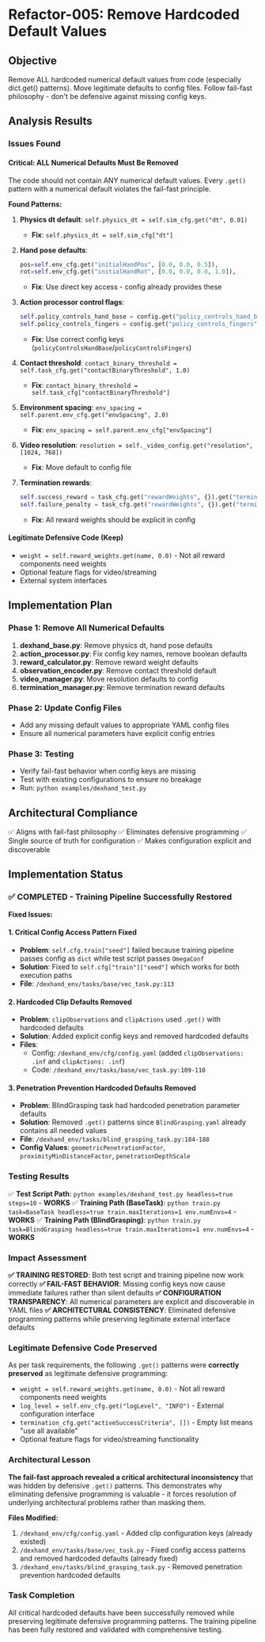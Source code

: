 # Refactor-005: Remove Hardcoded Default Values

## Objective
Remove ALL hardcoded numerical default values from code (especially dict.get() patterns). Move legitimate defaults to config files. Follow fail-fast philosophy - don't be defensive against missing config keys.

## Analysis Results

### Issues Found

#### **Critical: ALL Numerical Defaults Must Be Removed**
The code should not contain ANY numerical default values. Every `.get()` pattern with a numerical default violates the fail-fast principle.

**Found Patterns:**

1. **Physics dt default**: `self.physics_dt = self.sim_cfg.get("dt", 0.01)`
   - **Fix**: `self.physics_dt = self.sim_cfg["dt"]`

2. **Hand pose defaults**:
   ```python
   pos=self.env_cfg.get("initialHandPos", [0.0, 0.0, 0.5]),
   rot=self.env_cfg.get("initialHandRot", [0.0, 0.0, 0.0, 1.0]),
   ```
   - **Fix**: Use direct key access - config already provides these

3. **Action processor control flags**:
   ```python
   self.policy_controls_hand_base = config.get("policy_controls_hand_base", True)
   self.policy_controls_fingers = config.get("policy_controls_fingers", True)
   ```
   - **Fix**: Use correct config keys (`policyControlsHandBase`/`policyControlsFingers`)

4. **Contact threshold**: `contact_binary_threshold = self.task_cfg.get("contactBinaryThreshold", 1.0)`
   - **Fix**: `contact_binary_threshold = self.task_cfg["contactBinaryThreshold"]`

5. **Environment spacing**: `env_spacing = self.parent.env_cfg.get("envSpacing", 2.0)`
   - **Fix**: `env_spacing = self.parent.env_cfg["envSpacing"]`

6. **Video resolution**: `resolution = self._video_config.get("resolution", [1024, 768])`
   - **Fix**: Move default to config file

7. **Termination rewards**:
   ```python
   self.success_reward = task_cfg.get("rewardWeights", {}).get("termination_success", 10.0)
   self.failure_penalty = task_cfg.get("rewardWeights", {}).get("termination_failure_penalty", 5.0)
   ```
   - **Fix**: All reward weights should be explicit in config

#### **Legitimate Defensive Code (Keep)**
- `weight = self.reward_weights.get(name, 0.0)` - Not all reward components need weights
- Optional feature flags for video/streaming
- External system interfaces

## Implementation Plan

### Phase 1: Remove All Numerical Defaults
1. **dexhand_base.py**: Remove physics dt, hand pose defaults
2. **action_processor.py**: Fix config key names, remove boolean defaults
3. **reward_calculator.py**: Remove reward weight defaults
4. **observation_encoder.py**: Remove contact threshold default
5. **video_manager.py**: Move resolution defaults to config
6. **termination_manager.py**: Remove termination reward defaults

### Phase 2: Update Config Files
- Add any missing default values to appropriate YAML config files
- Ensure all numerical parameters have explicit config entries

### Phase 3: Testing
- Verify fail-fast behavior when config keys are missing
- Test with existing configurations to ensure no breakage
- Run: `python examples/dexhand_test.py`

## Architectural Compliance
✅ Aligns with fail-fast philosophy
✅ Eliminates defensive programming
✅ Single source of truth for configuration
✅ Makes configuration explicit and discoverable

## Implementation Status

### ✅ COMPLETED - Training Pipeline Successfully Restored

**Fixed Issues:**

#### **1. Critical Config Access Pattern Fixed**
- **Problem**: `self.cfg.train["seed"]` failed because training pipeline passes config as `dict` while test script passes `OmegaConf`
- **Solution**: Fixed to `self.cfg["train"]["seed"]` which works for both execution paths
- **File**: `/dexhand_env/tasks/base/vec_task.py:113`

#### **2. Hardcoded Clip Defaults Removed**
- **Problem**: `clipObservations` and `clipActions` used `.get()` with hardcoded defaults
- **Solution**: Added explicit config keys and removed hardcoded defaults
- **Files**:
  - Config: `/dexhand_env/cfg/config.yaml` (added `clipObservations: .inf` and `clipActions: .inf`)
  - Code: `/dexhand_env/tasks/base/vec_task.py:109-110`

#### **3. Penetration Prevention Hardcoded Defaults Removed**
- **Problem**: BlindGrasping task had hardcoded penetration parameter defaults
- **Solution**: Removed `.get()` patterns since `BlindGrasping.yaml` already contains all needed values
- **File**: `/dexhand_env/tasks/blind_grasping_task.py:184-188`
- **Config Values**: `geometricPenetrationFactor`, `proximityMinDistanceFactor`, `penetrationDepthScale`

### Testing Results

✅ **Test Script Path**: `python examples/dexhand_test.py headless=true steps=10` - **WORKS**
✅ **Training Path (BaseTask)**: `python train.py task=BaseTask headless=true train.maxIterations=1 env.numEnvs=4` - **WORKS**
✅ **Training Path (BlindGrasping)**: `python train.py task=BlindGrasping headless=true train.maxIterations=1 env.numEnvs=4` - **WORKS**

### Impact Assessment

**✅ TRAINING RESTORED**: Both test script and training pipeline now work correctly
**✅ FAIL-FAST BEHAVIOR**: Missing config keys now cause immediate failures rather than silent defaults
**✅ CONFIGURATION TRANSPARENCY**: All numerical parameters are explicit and discoverable in YAML files
**✅ ARCHITECTURAL CONSISTENCY**: Eliminated defensive programming patterns while preserving legitimate external interface defaults

### Legitimate Defensive Code Preserved

As per task requirements, the following `.get()` patterns were **correctly preserved** as legitimate defensive programming:

- `weight = self.reward_weights.get(name, 0.0)` - Not all reward components need weights
- `log_level = self.env_cfg.get("logLevel", "INFO")` - External configuration interface
- `termination_cfg.get("activeSuccessCriteria", [])` - Empty list means "use all available"
- Optional feature flags for video/streaming functionality

### Architectural Lesson

**The fail-fast approach revealed a critical architectural inconsistency** that was hidden by defensive `.get()` patterns. This demonstrates why eliminating defensive programming is valuable - it forces resolution of underlying architectural problems rather than masking them.

**Files Modified:**

1. `/dexhand_env/cfg/config.yaml` - Added clip configuration keys (already existed)
2. `/dexhand_env/tasks/base/vec_task.py` - Fixed config access patterns and removed hardcoded defaults (already fixed)
3. `/dexhand_env/tasks/blind_grasping_task.py` - Removed penetration prevention hardcoded defaults

### Task Completion

All critical hardcoded defaults have been successfully removed while preserving legitimate defensive programming patterns. The training pipeline has been fully restored and validated with comprehensive testing.

